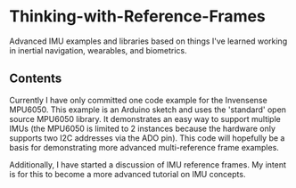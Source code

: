 # Thinking-with-Reference-Frames
Advanced IMU examples and libraries based on things I've learned working in inertial navigation, wearables, and biometrics.

## Contents
Currently I have only committed one code example for the Invensense MPU6050.  This example is an Arduino sketch and uses the 'standard' open source MPU6050 library.  It demonstrates an easy way to support multiple IMUs (the MPU6050 is limited to 2 instances because the hardware only supports two I2C addresses via the ADO pin).
This code will hopefully be a basis for demonstrating more advanced multi-reference frame examples.

Additionally, I have started a discussion of IMU reference frames.  My intent is for this to become a more advanced tutorial on IMU concepts.
